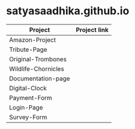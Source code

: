 # satyasaadhika.github.io


|  Project             | Project link       |
|----------------      |--------------      |
|  Amazon-Project      |
|  Tribute-Page        | 
|  Original-Trombones  |
|  Wildlife-Chornicles |
|  Documentation-page  |
|  Digital-Clock       |
|  Payment-Form        |
|  Login-Page          |
|  Survey-Form         |
